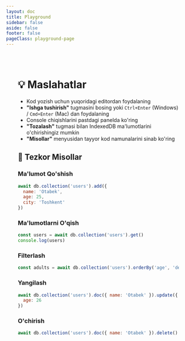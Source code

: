 ```yaml
---
layout: doc
title: Playground
sidebar: false
aside: false
footer: false
pageClass: playground-page
---
```


<script setup>
import Playground from './components/Playground.vue'
</script>
<Playground />

<div id="explanation-content">
<h1>💡 Maslahatlar</h1>

<ul>
    <li>Kod yozish uchun yuqoridagi editordan foydalaning</li>
    <li><strong>"Ishga tushirish"</strong> tugmasini bosing yoki <code>Ctrl+Enter</code> (Windows) / <code>Cmd+Enter</code> (Mac) dan foydalaning</li>
    <li>Console chiqishlarini pastdagi panelda ko'ring</li>
    <li><strong>"Tozalash"</strong> tugmasi bilan IndexedDB ma'lumotlarini o'chirishingiz mumkin</li>
    <li><strong>"Misollar"</strong> menyusidan tayyor kod namunalarini sinab ko'ring</li>
</ul>

<h2>🚀 Tezkor Misollar</h2>

<h3>Ma'lumot Qo'shish</h3>

```js
await db.collection('users').add({
  name: 'Otabek',
  age: 25,
  city: 'Toshkent'
})
```

<h3>Ma'lumotlarni O'qish</h3>

```js
const users = await db.collection('users').get()
console.log(users)
```

<h3>Filterlash</h3>

```js
const adults = await db.collection('users').orderBy('age', 'desc').limit(5).get()
```

<h3>Yangilash</h3>

```js
await db.collection('users').doc({ name: 'Otabek' }).update({
  age: 26
})
```

<h3>O'chirish</h3>

```js
await db.collection('users').doc({ name: 'Otabek' }).delete()
```

</div>

<style>
    .playground-page #VPContent > div > div > div.content {
        max-width: 100%;
        width: 100%;
        padding:0;
        margin:0;
    }
    .playground-page #VPContent > div.VPDoc {
        margin:0;
        padding:0;
    }
    .playground-page #VPContent > div.VPDoc > div.container {
        margin:0;
        padding:0;
        width:100%;
        max-width:100%;
    }
   #explanation-content {
    padding: 32px;
    max-width:740px;
    margin: 0 auto;
   } 
</style>
